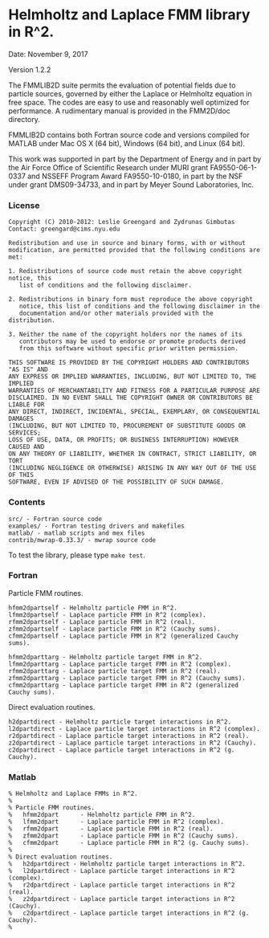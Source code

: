 # Helmholtz and Laplace FMM library in R^2.

Date: November 9, 2017

Version 1.2.2


The FMMLIB2D suite permits the evaluation of potential fields due to
particle sources, governed by either the Laplace or Helmholtz equation
in free space. The codes are easy to use and reasonably well optimized
for performance. A rudimentary manual is provided in the FMM2D/doc
directory.

FMMLIB2D contains both Fortran source code and versions compiled for
MATLAB under Mac OS X (64 bit), Windows (64 bit), and Linux (64 bit).

This work was supported in part by the Department of Energy and in
part by the Air Force Office of Scientific Research under MURI grant
FA9550-06-1-0337 and NSSEFF Program Award FA9550-10-0180, in part by
the NSF under grant DMS09-34733, and in part by Meyer Sound
Laboratories, Inc.


### License

```
Copyright (C) 2010-2012: Leslie Greengard and Zydrunas Gimbutas
Contact: greengard@cims.nyu.edu

Redistribution and use in source and binary forms, with or without
modification, are permitted provided that the following conditions are met: 

1. Redistributions of source code must retain the above copyright notice, this
   list of conditions and the following disclaimer. 

2. Redistributions in binary form must reproduce the above copyright
   notice, this list of conditions and the following disclaimer in the
   documentation and/or other materials provided with the distribution.

3. Neither the name of the copyright holders nor the names of its
   contributors may be used to endorse or promote products derived
   from this software without specific prior written permission.

THIS SOFTWARE IS PROVIDED BY THE COPYRIGHT HOLDERS AND CONTRIBUTORS "AS IS" AND
ANY EXPRESS OR IMPLIED WARRANTIES, INCLUDING, BUT NOT LIMITED TO, THE IMPLIED
WARRANTIES OF MERCHANTABILITY AND FITNESS FOR A PARTICULAR PURPOSE ARE
DISCLAIMED. IN NO EVENT SHALL THE COPYRIGHT OWNER OR CONTRIBUTORS BE LIABLE FOR
ANY DIRECT, INDIRECT, INCIDENTAL, SPECIAL, EXEMPLARY, OR CONSEQUENTIAL DAMAGES
(INCLUDING, BUT NOT LIMITED TO, PROCUREMENT OF SUBSTITUTE GOODS OR SERVICES;
LOSS OF USE, DATA, OR PROFITS; OR BUSINESS INTERRUPTION) HOWEVER CAUSED AND
ON ANY THEORY OF LIABILITY, WHETHER IN CONTRACT, STRICT LIABILITY, OR TORT
(INCLUDING NEGLIGENCE OR OTHERWISE) ARISING IN ANY WAY OUT OF THE USE OF THIS
SOFTWARE, EVEN IF ADVISED OF THE POSSIBILITY OF SUCH DAMAGE.
```

### Contents

```
src/ - Fortran source code
examples/ - Fortran testing drivers and makefiles
matlab/ - matlab scripts and mex files 
contrib/mwrap-0.33.3/ - mwrap source code
```

To test the library, please type `make test`. 


### Fortran

Particle FMM routines.

```
hfmm2dpartself - Helmholtz particle FMM in R^2.
lfmm2dpartself - Laplace particle FMM in R^2 (complex).
rfmm2dpartself - Laplace particle FMM in R^2 (real).
zfmm2dpartself - Laplace particle FMM in R^2 (Cauchy sums).
cfmm2dpartself - Laplace particle FMM in R^2 (generalized Cauchy sums).

hfmm2dparttarg - Helmholtz particle target FMM in R^2.
lfmm2dparttarg - Laplace particle target FMM in R^2 (complex).
rfmm2dparttarg - Laplace particle target FMM in R^2 (real).
zfmm2dparttarg - Laplace particle target FMM in R^2 (Cauchy sums).
cfmm2dparttarg - Laplace particle target FMM in R^2 (generalized Cauchy sums).
```

Direct evaluation routines.

```
h2dpartdirect - Helmholtz particle target interactions in R^2.
l2dpartdirect - Laplace particle target interactions in R^2 (complex).
r2dpartdirect - Laplace particle target interactions in R^2 (real).
z2dpartdirect - Laplace particle target interactions in R^2 (Cauchy).
c2dpartdirect - Laplace particle target interactions in R^2 (g. Cauchy).
```

### Matlab

```
% Helmholtz and Laplace FMMs in R^2.
%
% Particle FMM routines.
%   hfmm2dpart      - Helmholtz particle FMM in R^2.
%   lfmm2dpart      - Laplace particle FMM in R^2 (complex).
%   rfmm2dpart      - Laplace particle FMM in R^2 (real).
%   zfmm2dpart      - Laplace particle FMM in R^2 (Cauchy sums).
%   cfmm2dpart      - Laplace particle FMM in R^2 (g. Cauchy sums).
%
% Direct evaluation routines.
%   h2dpartdirect - Helmholtz particle target interactions in R^2.
%   l2dpartdirect - Laplace particle target interactions in R^2 (complex).
%   r2dpartdirect - Laplace particle target interactions in R^2 (real).
%   z2dpartdirect - Laplace particle target interactions in R^2 (Cauchy).
%   c2dpartdirect - Laplace particle target interactions in R^2 (g. Cauchy).
%
```
